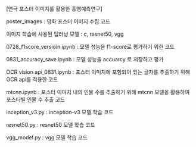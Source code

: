 [연극 포스터 이미지를 활용한 흥행예측연구]

poster_images : 영화 포스터 이미지 수집 코드

이미지 학습에 사용된 딥러닝 모델 : c, resnet50, vgg

0728_f1score_versioin.ipynb : 모델 성능을 f1-score로 평가하기 위한 코드

0831_accuracy_save.ipynb : 모델 성능을 accuarcy 로 저장하고 평가

OCR vision api_0831.ipynb : 포스터 이미지에 포함되어 있는 글자를 추출하기 위해 OCR api를 적용한 코드

mtcnn.ipynb : 포스터 이미지 내의 인물 수를 추출하기 위해 mtcnn 모델을 활용하여 포스터별 인물 수 추출 코드

inception_v3.py :  inception-v3 모델 학습 코드 

resnet50.py : resnet50 모델 학습 코드 

vgg_model.py : vgg 모델 학습 코드
